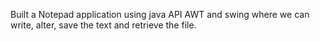Built a Notepad application using java API AWT and swing where we can write, alter, save the text and retrieve the file.
